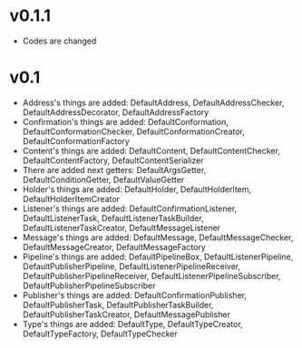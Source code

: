# v0.1.1

- Codes are changed

# v0.1

- Address's things are added: DefaultAddress, DefaultAddressChecker, DefaultAddressDecorator, DefaultAddressFactory
- Confirmation's things are added: DefaultConformation, DefaultConformationChecker, DefaultConformationCreator, DefaultConformationFactory
- Content's things are added: DefaultContent, DefaultContentChecker, DefaultContentFactory, DefaultContentSerializer
- There are added next getters: DefaultArgsGetter, DefaultConditionGetter, DefaultValueGetter
- Holder's things are added: DefaultHolder, DefaultHolderItem, DefaultHolderItemCreator
- Listener's things are added: DefaultConfirmationListener, DefaultListenerTask, DefaultListenerTaskBuilder, DefaultListenerTaskCreator, DefaultMessageListener
- Message's things are added: DefaultMessage, DefaultMessageChecker, DefaultMessageCreator, DefaultMessageFactory
- Pipeline's things are added: DefaultPipelineBox, DefaultListenerPipeline, DefaultPublisherPipeline, DefaultListenerPipelineReceiver, DefaultPublisherPipelineReceiver, DefaultListenerPipelineSubscriber, DefaultPublisherPipelineSubscriber
- Publisher's things are added: DefaultConfirmationPublisher, DefaultPublisherTask, DefaultPublisherTaskBuilder, DefaultPublisherTaskCreator, DefaultMessagePublisher
- Type's things are added: DefaultType, DefaultTypeCreator, DefaultTypeFactory, DefaultTypeChecker